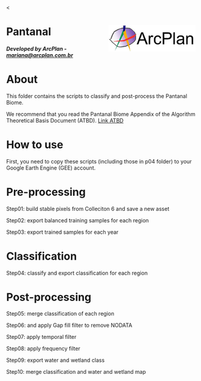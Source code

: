 <<div class="fluid-row" id="header">
    <img src='./misc/arcplan-logo.jpeg' height='70' width='auto' align='right'>
    <h1 class="title toc-ignore">Pantanal</h1>
    <h4 class="author"><em>Developed by  ArcPlan - mariana@arcplan.com.br</em></h4>
</div>

# About
This folder contains the scripts to classify and post-process the Pantanal Biome.

We recommend that you read the Pantanal Biome Appendix of the Algorithm Theoretical Basis Document (ATBD).
[Link ATBD](https://mapbiomas-br-site.s3.amazonaws.com/Metodologia/Pantanal_Appendix_-_ATBD_Col7_v7_v1.pdf)

# How to use
First, you need to copy these scripts (including those in p04 folder) to your Google Earth Engine (GEE) account.

# Pre-processing

Step01: build stable pixels from Colleciton 6 and save a new asset

Step02:  export balanced training samples for each region

Step03:  export trained samples for each year

# Classification

Step04: classify and export classification for each region

# Post-processing

Step05: merge classification of each region 

Step06: and apply Gap fill filter to remove NODATA

Step07: apply temporal filter

Step08: apply frequency filter

Step09: export water and wetland class

Step10: merge classification and water and wetland map
